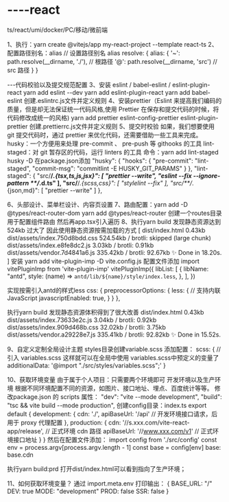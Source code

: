 # ----react
ts/react/umi/docker/PC/移动/微前端

1、执行：yarn create @vitejs/app my-react-project --template react-ts
2、配置路径别名：alias
  // 设置路径别名 alias
  resolve: {
    alias: {
      '~': path.resolve(__dirname, './'), // 根路径
      '@': path.resolve(__dirname, 'src') // src 路径
    }
  }

---代码校验以及提交规范配置
3、安装 eslint / babel-eslint / eslint-plugin-react
yarn add eslint --dev
yarn add eslint-plugin-react
yarn add babel-eslint
创建.eslintrc.js文件并定义规则
4、安装prettier（Eslint 来提高我们编码的质量，但是却无法保证统一代码风格,使用 Prettier 在保存和提交代码的时候，将代码修改成统一的风格)
yarn add prettier eslint-config-prettier eslint-plugin-prettier
创建.prettierrc.js文件并定义规则
5、提交时校验
如果，我们想要使用 git 提交代码时，通过 prettier 来优化代码，还需要借助一些工具来完成。
husky：一个方便用来处理 pre-commit 、 pre-push 等 githooks 的工具
lint-staged：对 git 暂存区的代码，运行 linters 的工具
命令：yarn add lint-staged husky -D
在package.json添加
"husky": {
    "hooks": {
      "pre-commit": "lint-staged",
      "commit-msg": "commitlint -E HUSKY_GIT_PARAMS"
    }
  },
  "lint-staged": {
    "src/**/*.{tsx,ts,js,jsx}": [
      "prettier --write",
      "eslint --fix --ignore-pattern **/*.d.ts"
    ],
    "src/**/*.{scss,css}": [
      "stylelint --fix"
    ],
    "src/**/*.{json,md}": [
      "prettier --write"
    ]
  },

  6、头部设计、菜单栏设计、内容页设置
  7、路由配置：yarn add -D @types/react-router-dom  yarn add @types/react-router
  创建一个routes目录 用于配置组件路由  然后再app.tsx引入遍历
  8、执行yarn build  发现静态资源达到524kb  过大了  因此使用静态资源按需加载的方式
  [
    dist/index.html                  0.43kb
    dist/assets/index.750d8bdd.css   524.54kb / brotli: skipped (large chunk)
    dist/assets/index.e8fe8dc2.js    3.03kb / brotli: 0.91kb
    dist/assets/vendor.7d4841a6.js   335.42kb / brotli: 92.67kb
    ✨  Done in 18.20s.
  ]
  安装 yarn add vite-plugin-imp -D
  vite.config.js 配置文件添加
  import vitePluginImp from 'vite-plugin-imp'
  vitePluginImp({
      libList: [
        {
          libName: "antd",
          style: (name) => `antd/lib/${name}/style/index.less`,
        },
      ],
  })

  实现按需引入antd的样式less
  css: {
    preprocessorOptions: {
      less: {
        // 支持内联 JavaScript
        javascriptEnabled: true,
      }
    }
  },

  执行yarn build  发现静态资源体积得到了很大改善
  dist/index.html                  0.43kb
  dist/assets/index.73633e2c.js    3.04kb / brotli: 0.92kb
  dist/assets/index.909d468b.css   32.02kb / brotli: 3.75kb
  dist/assets/vendor.a29228e7.js   335.41kb / brotli: 92.82kb
  ✨  Done in 15.52s.

  9、自定义定制全局设计主题
  styles目录创建variable.scss
  添加配置：
      scss: {
        // 引入 variables.scss 这样就可以在全局中使用 variables.scss中预定义的变量了
        additionalData: '@import "./src/styles/variables.scss";'
      }

  10、获取环境变量
  由于属于个人项目：只需要两个环境即可  开发环境以及生产环境
  根据不同环境配置不同的资源，如图片、接口地址、埋点、百度统计等等。
  修改package.json 的 scripts 属性：
    "dev": "vite --mode development",
    "build": "tsc && vite build --mode production",
  创建config目录：index.ts
  export default {
    development: {
      cdn: './',
      apiBaseUrl: '/api' // 开发环境接口请求，后用于 proxy 代理配置
    }, 
    production: {
      cdn: '//s.xxx.com/vite-react-app/release', // 正式环境 cdn 路径
      apiBaseUrl: '//www.xxx.com/v1' // 正式环境接口地址
    }
  }
  然后在配置文件添加：
  import config from './src/config'
  const env = process.argv[process.argv.length - 1]
  const base = config[env]
  base: base.cdn

  执行yarn build:prd
  打开dist/index.html可以看到指向了生产环境；

  11、如何获取环境变量？
  通过  import.meta.env 打印输出：
  {
    BASE_URL: "/"
    DEV: true
    MODE: "development"
    PROD: false
    SSR: false
  }